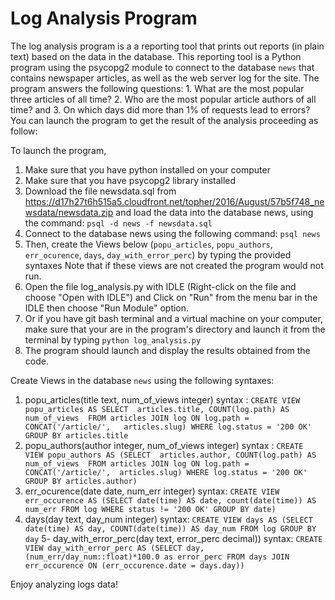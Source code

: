 
#  Log Analysis Program

The log analysis program is a a reporting tool that 
prints out reports (in plain text) based on the data in the database. 
This reporting tool is a Python program using the psycopg2 module 
to connect to the database `news` that contains newspaper articles, 
as well as the web server log for the site. The program answers 
the following questions: 1. What are the most popular three articles of all time? 
2. Who are the most popular article authors of all time? and 
3.  On which days did more than 1% of requests lead to errors?
You can launch the program to get the result of the analysis proceeding as follow:

To launch the program,

1. Make sure that you have python installed on your computer
2. Make sure that you have psycopg2 library installed
3. Download the file newsdata.sql from  https://d17h27t6h515a5.cloudfront.net/topher/2016/August/57b5f748_newsdata/newsdata.zip 
   and load the data into the database news, using the command: `psql -d news -f newsdata.sql`
4. Connect to the database news using the following command: `psql news`
5. Then, create the Views below (`popu_articles`, `popu_authors`, `err_ocurence`, `days`, `day_with_error_perc`)
   by typing the provided syntaxes  Note that if these views are not created the program would not run. 
6. Open the file log_analysis.py with IDLE (Right-click
   on the file and choose "Open with IDLE")
   and Click on "Run" from the menu bar in the IDLE then choose "Run Module" option.
7. Or if you have git bash terminal and a virtual machine on your computer, 
   make sure that your are in the program's directory and launch it from the
   terminal by typing `python log_analysis.py` 
8. The program should launch and display the results obtained from the code.

Create Views in the database `news` using the following syntaxes:

1. popu_articles(title text, num_of_views integer)
	syntax : 
	`CREATE VIEW popu_articles AS SELECT 
    articles.title, COUNT(log.path) AS num_of_views 
    FROM articles JOIN log ON log.path = CONCAT('/article/',  
    articles.slug) WHERE log.status = '200 OK' GROUP BY articles.title`
2. popu_authors(author integer, num_of_views integer)
	syntax :
	`CREATE VIEW popu_authors AS (SELECT 
    articles.author, COUNT(log.path) AS num_of_views 
    FROM articles JOIN log ON log.path = CONCAT('/article/', 
    articles.slug) WHERE log.status = '200 OK' GROUP BY articles.author)`
3. err_ocurence(date date, num_err integer)
	syntax:
	`CREATE VIEW err_occurence AS (SELECT date(time) AS date,
    count(date(time)) AS num_err FROM log WHERE
    status != '200 OK' GROUP BY date)`
4. days(day text, day_num integer)
	syntax:
	`CREATE VIEW days AS (SELECT date(time) AS day,
    COUNT(date(time)) AS day_num FROM log GROUP BY day`
5-  day_with_error_perc(day text, error_perc decimal))
	syntax:
	`CREATE VIEW day_with_error_perc AS (SELECT day, 
    (num_err/day_num::float)*100.0 as error_perc FROM days
    JOIN err_occurence ON (err_occurence.date = days.day))`

Enjoy analyzing logs data!